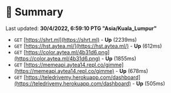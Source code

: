 # 📖 Summary
Last updated: **30/4/2022, 6:59:10 PTG "Asia/Kuala_Lumpur"**

- `GET` [https://shrt.ml](https://shrt.ml) - **Up** (2239ms)
- `GET` [https://hst.aytea.ml/](https://hst.aytea.ml/) - **Up** (612ms)
- `GET` [https://color.aytea.ml/4b31d6.png](https://color.aytea.ml/4b31d6.png) - **Up** (1855ms)
- `GET` [https://memeapi.aytea14.repl.co/gimme](https://memeapi.aytea14.repl.co/gimme) - **Up** (678ms)
- `GET` [https://teledrivemy.herokuapp.com/dashboard](https://teledrivemy.herokuapp.com/dashboard) - **Up** (505ms)
